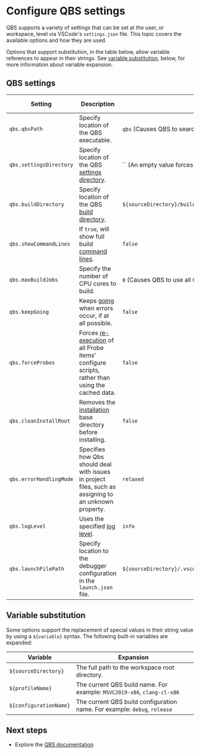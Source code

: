 # Configure QBS settings

QBS supports a variety of settings that can be set at the user, or workspace,
level via VSCode's `settings.json` file. This topic covers the available options
and how they are used.

Options that support substitution, in the table below, allow variable references
to appear in their strings. See [variable substitution](#variable-substitution),
below, for more information about variable expansion.

## QBS settings

|Setting  |Description | Default value | Supports substitution |
|---------|---------|---------|-----|
| `qbs.qbsPath`| Specify location of the QBS executable. | `qbs` (Causes QBS to search the `PATH` environment variable.) | Yes. |
| `qbs.settingsDirectory`| Specify location of the QBS [settings directory](https://doc.qt.io/qbs/cli-config.html#op-op-op-op-settings-op-op-dir-op-lt-op-directory-op-gt-op). | `` (An empty value forces the use of the default path.) | Yes. |
| `qbs.buildDirectory`| Specify location of the QBS [build directory](https://doc.qt.io/qbs/cli-build.html#op-op-op-op-build-op-op-directory-op-op-op-op-d-op-lt-op-directory-op-gt-op). | `${sourceDirectory}/build/${profileName}_${configurationName}` | Yes. |
| `qbs.showCommandLines`| If `true`, will show full build [command lines](https://doc.qt.io/qbs/cli-build.html#op-op-op-op-command-op-op-echo-op-op-mode-op-lt-op-mode-op-gt-op). | `false` | No. |
| `qbs.maxBuildJobs`| Specify the number of CPU cores to build. | `0` (Causes QBS to use all CPU cores.) | No. |
| `qbs.keepGoing`| Keeps [going](https://doc.qt.io/qbs/cli-build.html#op-op-op-op-keep-op-op-going-op-op-op-op-k) when errors occur, if at all possible. | `false` | No. |
| `qbs.forceProbes`| Forces [re-execution](https://doc.qt.io/qbs/cli-build.html#op-op-op-op-force-op-op-probe-op-op-execution) of all Probe items' configure scripts, rather than using the cached data. | `false` | No. |
| `qbs.cleanInstallRoot`| Removes the [installation](https://doc.qt.io/qbs/cli-build.html#op-op-op-op-clean-op-op-install-op-op-root) base directory before installing. | `false` | No. |
| `qbs.errorHandlingMode`| Specifies how Qbs should deal with issues in project files, such as assigning to an unknown property. | `relaxed` | No. |
| `qbs.logLevel`| Uses the specified [log level](https://doc.qt.io/qbs/cli-build.html#op-op-op-op-log-op-op-level-op-lt-op-level-op-gt-op). | `info` | No. |
| `qbs.launchFilePath`| Specify location to the debugger configuration in the `launch.json` file. | `${sourceDirectory}/.vscode/launch.json` | Yes. |

## Variable substitution

Some options support the replacement of special values in their string value
by using a `${variable}` syntax. The following built-in variables are expanded:

| Variable | Expansion |
|---------|---------|
|`${sourceDirectory}` | The full path to the workspace root directory. |
|`${profileName}`| The current QBS build name. For example: `MSVC2019-x86`, `clang-cl-x86` |
|`${configurationName}`| The current QBS build configuration name. For example: `debug`, `release` |

## Next steps

- Explore the [QBS documentation](README.md)
